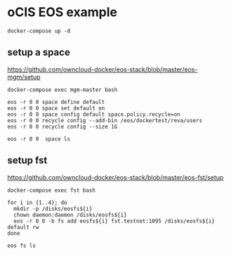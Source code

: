 
# oCIS EOS example

`docker-compose up -d`


## setup a space
https://github.com/owncloud-docker/eos-stack/blob/master/eos-mgm/setup


`docker-compose exec mgm-master bash`

```
eos -r 0 0 space define default
eos -r 0 0 space set default on
eos -r 0 0 space config default space.policy.recycle=on
eos -r 0 0 recycle config --add-bin /eos/dockertest/reva/users
eos -r 0 0 recycle config --size 1G

eos -r 0 0  space ls
```


## setup fst

https://github.com/owncloud-docker/eos-stack/blob/master/eos-fst/setup

`docker-compose exec fst bash`


```
for i in {1..4}; do
  mkdir -p /disks/eosfs${i}
  chown daemon:daemon /disks/eosfs${i}
  eos -r 0 0 -b fs add eosfs${i} fst.testnet:1095 /disks/eosfs${i} default rw
done

eos fs ls
```
